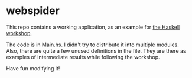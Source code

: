 # webspider

This repo contains a working application, as an example for [the Haskell workshop](http://hanjoosten.github.io/HaskellWorkshop).


The code is in Main.hs. I didn't try to distribute it into multiple modules. Also, there are quite a few unused definitions in the file. They are there as examples of intermediate results while following the workshop. 

Have fun modifying it!
